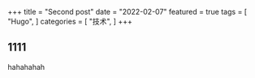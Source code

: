 +++
title = "Second post"
date = "2022-02-07"
featured = true
tags = [
  "Hugo",
]
categories = [
  "技术",
]
+++

## 1111 

hahahahah
